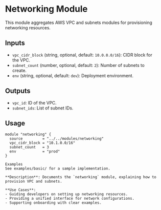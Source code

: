 # Networking Module

This module aggregates AWS VPC and subnets modules for provisioning networking resources.

## Inputs
- `vpc_cidr_block` (string, optional, default: `10.0.0.0/16`): CIDR block for the VPC.
- `subnet_count` (number, optional, default: `2`): Number of subnets to create.
- `env` (string, optional, default: `dev`): Deployment environment.

## Outputs
- `vpc_id`: ID of the VPC.
- `subnet_ids`: List of subnet IDs.

## Usage
```hcl
module "networking" {
  source         = "../../modules/networking"
  vpc_cidr_block = "10.1.0.0/16"
  subnet_count   = 3
  env            = "prod"
}

Examples
See examples/basic/ for a sample implementation.

**Description**: Documents the `networking` module, explaining how to provision VPC and subnets.

**Use Cases**:
- Guiding developers on setting up networking resources.
- Providing a unified interface for network configurations.
- Supporting onboarding with clear examples.
